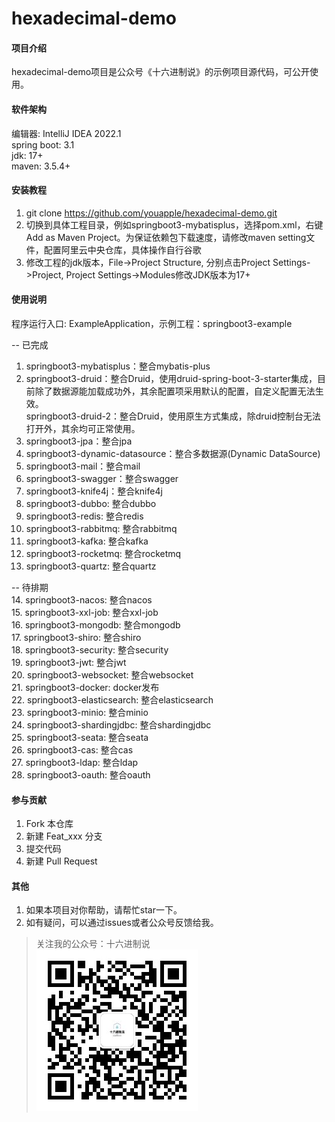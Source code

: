 # hexadecimal-demo

#### 项目介绍

hexadecimal-demo项目是公众号《十六进制说》的示例项目源代码，可公开使用。  

#### 软件架构

编辑器: IntelliJ IDEA 2022.1  
spring boot: 3.1  
jdk: 17+  
maven: 3.5.4+  

#### 安装教程

1. git clone https://github.com/youapple/hexadecimal-demo.git
2. 切换到具体工程目录，例如springboot3-mybatisplus，选择pom.xml，右键Add as Maven Project。为保证依赖包下载速度，请修改maven setting文件，配置阿里云中央仓库，具体操作自行谷歌
3. 修改工程的jdk版本，File->Project Structure, 分别点击Project Settings->Project, Project Settings->Modules修改JDK版本为17+

#### 使用说明

程序运行入口: ExampleApplication，示例工程：springboot3-example  

-- 已完成  
1. springboot3-mybatisplus：整合mybatis-plus  
2. springboot3-druid：整合Druid，使用druid-spring-boot-3-starter集成，目前除了数据源能加载成功外，其余配置项采用默认的配置，自定义配置无法生效。  
   springboot3-druid-2：整合Druid，使用原生方式集成，除druid控制台无法打开外，其余均可正常使用。
3. springboot3-jpa：整合jpa  
4. springboot3-dynamic-datasource：整合多数据源(Dynamic DataSource)  
5. springboot3-mail：整合mail  
6. springboot3-swagger：整合swagger  
7. springboot3-knife4j：整合knife4j  
8. springboot3-dubbo: 整合dubbo  
9. springboot3-redis: 整合redis  
10. springboot3-rabbitmq: 整合rabbitmq  
11. springboot3-kafka: 整合kafka  
12. springboot3-rocketmq: 整合rocketmq  
13. springboot3-quartz: 整合quartz  

-- 待排期  
14. springboot3-nacos: 整合nacos    
15. springboot3-xxl-job: 整合xxl-job  
16. springboot3-mongodb: 整合mongodb  
17. springboot3-shiro: 整合shiro  
18. springboot3-security: 整合security  
19. springboot3-jwt: 整合jwt  
20. springboot3-websocket: 整合websocket  
21. springboot3-docker: docker发布  
22. springboot3-elasticsearch: 整合elasticsearch  
23. springboot3-minio: 整合minio  
24. springboot3-shardingjdbc: 整合shardingjdbc  
25. springboot3-seata: 整合seata  
26. springboot3-cas: 整合cas  
27. springboot3-ldap: 整合ldap  
28. springboot3-oauth: 整合oauth  

#### 参与贡献

1. Fork 本仓库
2. 新建 Feat_xxx 分支
3. 提交代码
4. 新建 Pull Request

#### 其他
1. 如果本项目对你帮助，请帮忙star一下。
2. 如有疑问，可以通过issues或者公众号反馈给我。

> 关注我的公众号：十六进制说    
![十六进制说](qrcode_hexadecimal.jpg)  
